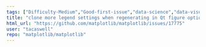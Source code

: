 ```yaml
---
tags: ["Difficulty-Medium","Good-first-issue","data-science","data-visualization","gtk","matplotlib","plotting","python","qt","tk","wx"]
title: "clone more legend settings when regenerating in Qt figure options dialog"
html_url: "https://github.com/matplotlib/matplotlib/issues/17775"
user: "tacaswell"
repo: "matplotlib/matplotlib"
---
```


